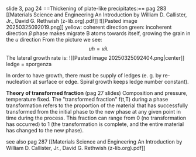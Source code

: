 slide 3, pag 24
==Thickening of plate-like precipitates:== pag 283 [[Materials Science and Engineering An Introduction by William D. Callister, Jr., David G. Rethwish (z-lib.org).pdf]] 
![[Pasted image 20250325092019.png]]
yellow: coherent direction
green: incoherent direction
$\beta$ phase makes migrate B atoms towards itself, growing the grain in the $u$ direction
From the picture we see:
$$uh = v \lambda$$
The lateral growth rate is: 
![[Pasted image 20250325092404.png|center]]
ledge = sporgenza

In order to have growth, there must be supply of ledges (e. g. by re-nucleation at
surface or edge. Spiral growth keeps ledge number constant).

**Theory of transformed fraction** (pag 27 slides)
Composition and pressure, temperature fixed. 
The "transformed fraction" f(t,T) during a phase transformation refers to the proportion of the material that has successfully transformed from the initial phase to the new phase at any given point in time during the process. This fraction can range from 0 (no transformation has occurred) to 1 (the transformation is complete, and the entire material has changed to the new phase).

see also pag 287 [[Materials Science and Engineering An Introduction by William D. Callister, Jr., David G. Rethwish (z-lib.org).pdf]]
